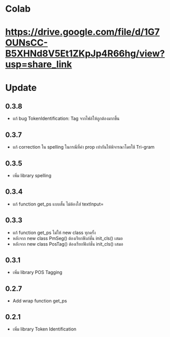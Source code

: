 # Colab
https://drive.google.com/file/d/1G7OUNsCC-B5XHNd8V5Et1ZKpJp4R66hg/view?usp=share_link
================================================================================
# Update
## 0.3.8
* แก้ bug TokenIdentification: Tag จากไฟล์ให้ถูกต้องมากขึ้น
## 0.3.7
* แก้ correction ใน spelling ในกรณีที่ค่า prop เท่ากันให้พิจารณาโดยใช้ Tri-gram
## 0.3.5
* เพิ่ม library spelling
## 0.3.4
* แก้ function get_ps แบบสั้น ไม่ต้องใส่ textInput=
## 0.3.3
* แก้ function get_ps ไม่ให้ new class ทุกครั้ง
* หลังจาก new class PmSeg() ต้องเรียกฟังก์ชั่น init_cls() เสมอ
* หลังจาก new class PosTag() ต้องเรียกฟังก์ชั่น init_cls() เสมอ
## 0.3.1
* เพิ่ม library POS Tagging
## 0.2.7
* Add wrap function get_ps
## 0.2.1
* เพิ่ม library Token Identification
